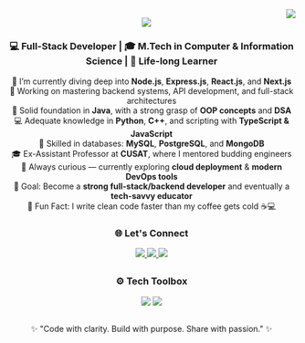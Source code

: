 <!-- Visitor Badge -->
<a href="#"><img align="right" src="https://visitor-badge.laobi.icu/badge?page_id=MsL-Mishal.MsL-Mishal" /></a>

<!-- Typing SVG -->
<h2 align="center">
  <a href="#"><img src="https://readme-typing-svg.demolab.com?font=Fira+Code&size=28&duration=4000&pause=500&color=00C0A3&center=true&vCenter=true&random=false&width=700&height=70&lines=Hey!+I'm+Mishal+K+R+%F0%9F%91%8B;Software+Engineer+%7C+M.Tech+Graduate;Node.js+%7C+Express+%7C+React+%7C+Next.js+Dev;Passionate+Educator+%26+Backend+Enthusiast!" /></a>
</h2>

<!-- About Me -->
<h3 align="center">💻 Full-Stack Developer | 🎓 M.Tech in Computer & Information Science | 🌱 Life-long Learner</h3>

<div align="center">

🚀 I’m currently diving deep into **Node.js**, **Express.js**, **React.js**, and **Next.js**  
🔁 Working on mastering backend systems, API development, and full-stack architectures  
💪 Solid foundation in **Java**, with a strong grasp of **OOP concepts** and **DSA**  
💻 Adequate knowledge in **Python**, **C++**, and scripting with **TypeScript & JavaScript**  
💾 Skilled in databases: **MySQL**, **PostgreSQL**, and **MongoDB**  
🎓 Ex-Assistant Professor at **CUSAT**, where I mentored budding engineers  
🌱 Always curious — currently exploring **cloud deployment** & **modern DevOps tools**  
🎯 Goal: Become a **strong full-stack/backend developer** and eventually a **tech-savvy educator**  
🎉 Fun Fact: I write clean code faster than my coffee gets cold ☕💻

</div>

<!-- Socials -->
<h3 align="center">🌐 Let's Connect</h3>
<div align="center"> 
  <a href="mailto:mishalrajeev@gmail.com" target="_blank">
    <img src="https://img.shields.io/badge/Gmail-333333?style=for-the-badge&logo=gmail&logoColor=red" />
  </a>
  <a href="https://www.linkedin.com/in/mishal-k-r/" target="_blank">
    <img src="https://img.shields.io/badge/LinkedIn-0A66C2?style=for-the-badge&logo=linkedin&logoColor=white" />
  </a>
  <a href="https://x.com/MishalMsLz" target="_blank">
    <img src="https://img.shields.io/badge/Twitter-1DA1F2?style=for-the-badge&logo=twitter&logoColor=white" />
  </a>
<!--   <a href="https://MsL-Mishal.github.io/" target="_blank">
    <img src="https://img.shields.io/badge/Portfolio-FF5722?style=for-the-badge&logo=google-chrome&logoColor=white" />
  </a> -->
</div>

<!-- Skills -->
<h2></h2>
<h3 align="center">⚙️ Tech Toolbox</h3>
<div align="center">
  <a href="#"><img src="https://skillicons.dev/icons?i=html,css,javascript,typescript,react,nextjs,nodejs,express,mongodb,postgres,tailwind" /></a>  
  <a href="#"><img src="https://skillicons.dev/icons?i=git,github,npm,vite,java,python,cpp,mysql,prisma,postman,vscode,docker" /></a>
</div>

<!-- GitHub Stats -->
<!--
  <h2></h2>
  <h3 align="center">📊 GitHub at a Glance</h3>
  <div align="center">
    <a href="#"><img src="https://github-readme-stats.vercel.app/api?username=mishalkr&show_icons=true&theme=tokyonight&hide_border=true" /></a><br/>
    <a href="#"><img src="https://github-readme-streak-stats.herokuapp.com/?user=mishalkr&theme=tokyonight&hide_border=true" /></a><br/>
    <a href="#"><img src="https://github-readme-stats.vercel.app/api/top-langs/?username=mishalkr&layout=compact&theme=tokyonight&hide_border=true" /></a>
  </div>
-->

<!-- Footer -->
<h2></h2>
<p align="center">
  ✨ "Code with clarity. Build with purpose. Share with passion." ✨  
</p>

